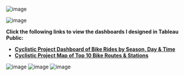 ![image](https://user-images.githubusercontent.com/110440545/185351124-a89a0cde-1958-46dd-90aa-32007ee929a3.png)

![image](https://user-images.githubusercontent.com/110440545/185726611-ae6fff42-a2dd-4b81-8ea5-292e148897d8.png)

 **Click the following links to view the dashboards I designed in Tableau Public:**
* **[Cyclistic Project Dashboard of Bike Rides by Season, Day & Time](https://public.tableau.com/views/CyclisticProjectDashboardofBikeRidesbySeasonDayTime/DashboardRidesbyMonthDayTime?:language=en-US&:display_count=n&:origin=viz_share_link)**
* **[Cyclistic Project Map of Top 10 Bike Routes & Stations](https://public.tableau.com/views/CyclisticProjectMapofTop10BikeRoutesStations/DashboardMap?:language=en-US&:display_count=n&:origin=viz_share_link)**

![image](https://user-images.githubusercontent.com/110440545/185726991-c25112a3-2eb0-4afe-a399-3ab0485505fa.png)
![image](https://user-images.githubusercontent.com/110440545/185727073-ed92d03e-7140-4304-9d28-0c7a215b6d1e.png)
![image](https://user-images.githubusercontent.com/110440545/185727170-cadd7d00-bfd3-45b4-8835-de7d67c7870d.png)



